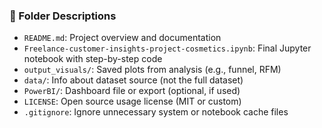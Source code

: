 ### 📄 Folder Descriptions

- `README.md`: Project overview and documentation  
- `Freelance-customer-insights-project-cosmetics.ipynb`: Final Jupyter notebook with step-by-step code  
- `output_visuals/`: Saved plots from analysis (e.g., funnel, RFM)  
- `data/`: Info about dataset source (not the full dataset)  
- `PowerBI/`: Dashboard file or export (optional, if used)  
- `LICENSE`: Open source usage license (MIT or custom)  
- `.gitignore`: Ignore unnecessary system or notebook cache files  

